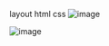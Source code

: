 ﻿layout html css
![image](https://github.com/user-attachments/assets/29c760fb-e28f-4794-9a42-4cbf573b2afd)

![image](https://github.com/user-attachments/assets/6dd2500d-97d7-46f9-89cf-967ce7b324fb)
